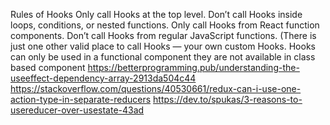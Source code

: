 Rules of Hooks
Only call Hooks at the top level. Don’t call Hooks inside loops, conditions, or nested functions.
Only call Hooks from React function components. Don’t call Hooks from regular JavaScript functions. (There is just one other valid place to call Hooks — your own custom Hooks.
Hooks can only be used in a functional component they are not available in class based component
https://betterprogramming.pub/understanding-the-useeffect-dependency-array-2913da504c44 https://stackoverflow.com/questions/40530661/redux-can-i-use-one-action-type-in-separate-reducers
https://dev.to/spukas/3-reasons-to-usereducer-over-usestate-43ad